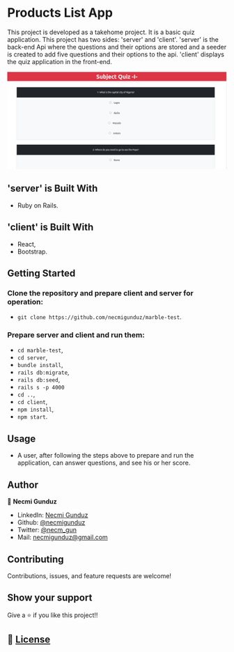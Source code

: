 # Products List App
This project is developed as a takehome project. It is a basic quiz application. This project has two sides: 'server' and 'client'. 'server' is the back-end Api where the questions and their options are stored and a seeder is created to add five questions and their options to the api. 'client' displays the quiz application in the front-end. 

![screenshot](https://github.com/necmigunduz/marble-test/blob/master/assets/app1.png)


## 'server' is Built With

- Ruby on Rails.

## 'client' is Built With

- React,
- Bootstrap.

## Getting Started
### Clone the repository and prepare client and server for operation:
- `git clone https://github.com/necmigunduz/marble-test`.

### Prepare server and client and run them:
- `cd marble-test`,
- `cd server`,
- `bundle install`,
- `rails db:migrate`,
- `rails db:seed`,
- `rails s -p 4000`
- `cd ..`,
- `cd client`,
- `npm install`,
- `npm start`.

## Usage
- A user, after following the steps above to prepare and run the application, can answer questions, and see his or her score. 

## Author

👤 **Necmi Gunduz**

- LinkedIn: [Necmi Gunduz](https://www.linkedin.com/in/necmigunduz/)
- Github: [@necmigunduz](https://github.com/necmigunduz/)
- Twitter: [@necm_gun](https://twitter.com/necm_gun)
- Mail: [necmigunduz@gmail.com](necmigunduz@gmail.com)

## Contributing

Contributions, issues, and feature requests are welcome!

## Show your support

Give a ⭐️ if you like this project!!

## 📝 [License](https://creativecommons.org/licenses/by-nc-nd/4.0/)